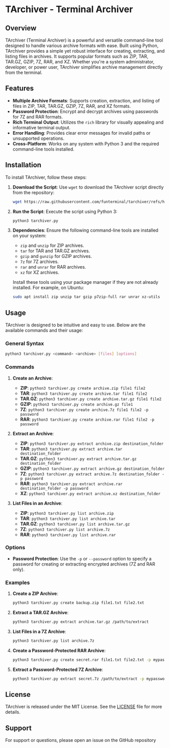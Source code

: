 # TArchiver - Terminal Archiver

## Overview

TArchiver (Terminal Archiver) is a powerful and versatile command-line tool designed to handle various archive formats with ease. Built using Python, TArchiver provides a simple yet robust interface for creating, extracting, and listing files in archives. It supports popular formats such as ZIP, TAR, TAR.GZ, GZIP, 7Z, RAR, and XZ. Whether you're a system administrator, developer, or power user, TArchiver simplifies archive management directly from the terminal.

## Features

- **Multiple Archive Formats**: Supports creation, extraction, and listing of files in ZIP, TAR, TAR.GZ, GZIP, 7Z, RAR, and XZ formats.
- **Password Protection**: Encrypt and decrypt archives using passwords for 7Z and RAR formats.
- **Rich Terminal Output**: Utilizes the `rich` library for visually appealing and informative terminal output.
- **Error Handling**: Provides clear error messages for invalid paths or unsupported operations.
- **Cross-Platform**: Works on any system with Python 3 and the required command-line tools installed.

## Installation

To install TArchiver, follow these steps:

1. **Download the Script**:
   Use `wget` to download the TArchiver script directly from the repository:
   ```bash
   wget https://raw.githubusercontent.com/funterminal/tarchiver/refs/heads/main/tarchiver.py
   ```

2. **Run the Script**:
   Execute the script using Python 3:
   ```bash
   python3 tarchiver.py
   ```

3. **Dependencies**:
   Ensure the following command-line tools are installed on your system:
   - `zip` and `unzip` for ZIP archives.
   - `tar` for TAR and TAR.GZ archives.
   - `gzip` and `gunzip` for GZIP archives.
   - `7z` for 7Z archives.
   - `rar` and `unrar` for RAR archives.
   - `xz` for XZ archives.

   Install these tools using your package manager if they are not already installed. For example, on Ubuntu:
   ```bash
   sudo apt install zip unzip tar gzip p7zip-full rar unrar xz-utils
   ```

## Usage

TArchiver is designed to be intuitive and easy to use. Below are the available commands and their usage:

### General Syntax
```bash
python3 tarchiver.py <command> <archive> [files] [options]
```

### Commands

1. **Create an Archive**:
   - **ZIP**: `python3 tarchiver.py create archive.zip file1 file2`
   - **TAR**: `python3 tarchiver.py create archive.tar file1 file2`
   - **TAR.GZ**: `python3 tarchiver.py create archive.tar.gz file1 file2`
   - **GZIP**: `python3 tarchiver.py create archive.gz file1`
   - **7Z**: `python3 tarchiver.py create archive.7z file1 file2 -p password`
   - **RAR**: `python3 tarchiver.py create archive.rar file1 file2 -p password`

2. **Extract an Archive**:
   - **ZIP**: `python3 tarchiver.py extract archive.zip destination_folder`
   - **TAR**: `python3 tarchiver.py extract archive.tar destination_folder`
   - **TAR.GZ**: `python3 tarchiver.py extract archive.tar.gz destination_folder`
   - **GZIP**: `python3 tarchiver.py extract archive.gz destination_folder`
   - **7Z**: `python3 tarchiver.py extract archive.7z destination_folder -p password`
   - **RAR**: `python3 tarchiver.py extract archive.rar destination_folder -p password`
   - **XZ**: `python3 tarchiver.py extract archive.xz destination_folder`

3. **List Files in an Archive**:
   - **ZIP**: `python3 tarchiver.py list archive.zip`
   - **TAR**: `python3 tarchiver.py list archive.tar`
   - **TAR.GZ**: `python3 tarchiver.py list archive.tar.gz`
   - **7Z**: `python3 tarchiver.py list archive.7z`
   - **RAR**: `python3 tarchiver.py list archive.rar`

### Options

- **Password Protection**:
  Use the `-p` or `--password` option to specify a password for creating or extracting encrypted archives (7Z and RAR only).

### Examples

1. **Create a ZIP Archive**:
   ```bash
   python3 tarchiver.py create backup.zip file1.txt file2.txt
   ```

2. **Extract a TAR.GZ Archive**:
   ```bash
   python3 tarchiver.py extract archive.tar.gz /path/to/extract
   ```

3. **List Files in a 7Z Archive**:
   ```bash
   python3 tarchiver.py list archive.7z
   ```

4. **Create a Password-Protected RAR Archive**:
   ```bash
   python3 tarchiver.py create secret.rar file1.txt file2.txt -p mypassword
   ```

5. **Extract a Password-Protected 7Z Archive**:
   ```bash
   python3 tarchiver.py extract secret.7z /path/to/extract -p mypassword
   ```

## License

TArchiver is released under the MIT License. See the [LICENSE](LICENSE) file for more details.

## Support

For support or questions, please open an issue on the GitHub repository